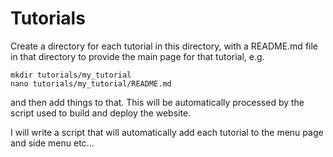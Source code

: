 # Tutorials

Create a directory for each tutorial in this directory, with
a README.md file in that directory to provide the main page
for that tutorial, e.g.

```
mkdir tutorials/my_tutorial
nano tutorials/my_tutorial/README.md
```

and then add things to that. This will be automatically
processed by the script used to build and deploy the website.

I will write a script that will automatically add each
tutorial to the menu page and side menu etc...

